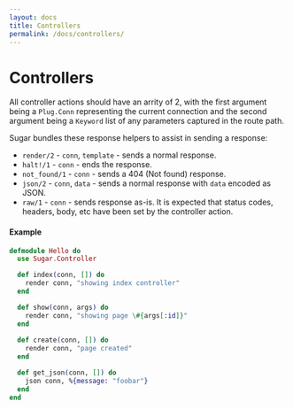 ```yaml
---
layout: docs
title: Controllers
permalink: /docs/controllers/
---
```


# Controllers

All controller actions should have an arrity of 2, with the first argument being a `Plug.Conn` representing the current connection and the second argument being a `Keyword` list of any parameters captured in the route path.

Sugar bundles these response helpers to assist in sending a response:

- `render/2` - `conn`, `template` - sends a normal response.
- `halt!/1` - `conn` - ends the response.
- `not_found/1` - `conn` - sends a 404 (Not found) response.
- `json/2` - `conn`, `data` - sends a normal response with
  `data` encoded as JSON.
- `raw/1` - `conn` - sends response as-is. It is expected
  that status codes, headers, body, etc have been set by
  the controller action.

#### Example

```elixir
defmodule Hello do
  use Sugar.Controller

  def index(conn, []) do
    render conn, "showing index controller"
  end

  def show(conn, args) do
    render conn, "showing page \#{args[:id]}"
  end
  
  def create(conn, []) do
    render conn, "page created"
  end

  def get_json(conn, []) do
    json conn, %{message: "foobar"}
  end
end
```